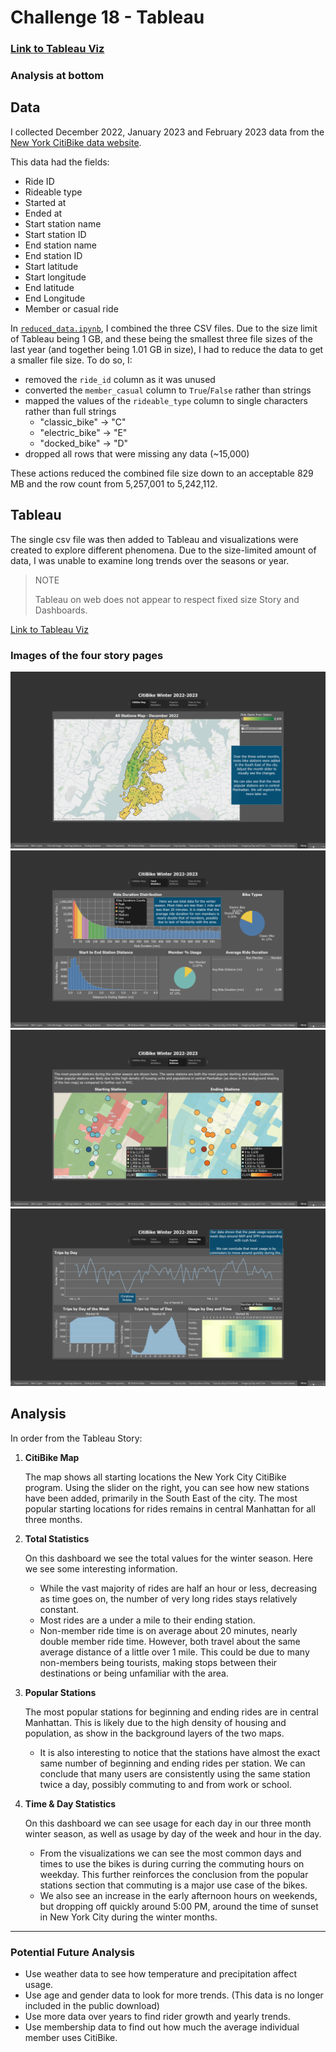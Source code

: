 # Challenge 18 - Tableau

### **[Link to Tableau Viz](https://public.tableau.com/views/CitiBike_16887893316850/Story?:language=en-US&publish=yes&:display_count=n&:origin=viz_share_link)**

### Analysis at bottom

## Data
I collected December 2022, January 2023 and February 2023 data from the [New York CitiBike data website](https://s3.amazonaws.com/tripdata/index.html).

This data had the fields:
- Ride ID
- Rideable type
- Started at
- Ended at
- Start station name
- Start station ID
- End station name
- End station ID
- Start latitude
- Start longitude
- End latitude
- End Longitude
- Member or casual ride

In [`reduced_data.ipynb`](reduce_data.ipynb), I combined the three CSV files. Due to the size limit of Tableau being 1 GB, and these being the smallest three file sizes of the last year (and together being 1.01 GB in size), I had to reduce the data to get a smaller file size. To do so, I:
- removed the `ride_id` column as it was unused
- converted the `member_casual` column to `True`/`False` rather than strings
- mapped the values of the `rideable_type` column to single characters rather than full strings
    - "classic_bike"  -> "C"
    - "electric_bike" -> "E"
    - "docked_bike"   -> "D"
- dropped all rows that were missing any data (~15,000)

These actions reduced the combined file size down to an acceptable 829 MB and the row count from 5,257,001 to 5,242,112.

## Tableau
The single csv file was then added to Tableau and visualizations were created to explore different phenomena. Due to the size-limited amount of data, I was unable to examine long trends over the seasons or year.

> NOTE
>
> Tableau on web does not appear to respect fixed size Story and Dashboards.

[Link to Tableau Viz](https://public.tableau.com/views/CitiBike_16887893316850/Story?:language=en-US&publish=yes&:display_count=n&:origin=viz_share_link)

### Images of the four story pages
![Tableau Story Page 1](images/story1.png)
![Tableau Story Page 2](images/story2.png)
![Tableau Story Page 3](images/story3.png)
![Tableau Story Page 4](images/story4.png)

## Analysis

In order from the Tableau Story:

1. **CitiBike Map**

    The map shows all starting locations the New York City CitiBike program. Using the slider on the right, you can see how new stations have been added, primarily in the South East of the city. The most popular starting locations for rides remains in central Manhattan for all three months.

2. **Total Statistics**

    On this dashboard we see the total values for the winter season. Here we see some interesting information.
    - While the vast majority of rides are half an hour or less, decreasing as time goes on, the number of very long rides stays relatively constant.
    - Most rides are a under a mile to their ending station. 
    - Non-member ride time is on average about 20 minutes, nearly double member ride time. However, both travel about the same average distance of a little over 1 mile. This could be due to many non-members being tourists, making stops between their destinations or being unfamiliar with the area.

3. **Popular Stations**

    The most popular stations for beginning and ending rides are in central Manhattan. This is likely due to the high density of housing and population, as show in the background layers of the two maps.
    - It is also interesting to notice that the stations have almost the exact same number of beginning and ending rides per station. We can conclude that many users are consistently using the same station twice a day, possibly commuting to and from  work or school.

4. **Time & Day Statistics**

    On this dashboard we can see usage for each day in our three month winter season, as well as usage by day of the week and hour in the day.
    - From the visualizations we can see the most common days and times to use the bikes is during curring the commuting hours on weekday. This further reinforces the conclusion from the popular stations section that commuting is a major use case of the bikes.
    - We also see an increase in the early afternoon hours on weekends, but dropping off quickly around 5:00 PM, around the time of sunset in New York City during the winter months.
    
<hr>

### Potential Future Analysis
- Use weather data to see how temperature and precipitation affect usage.
- Use age and gender data to look for more trends. (This data is no longer included in the public download)
- Use more data over years to find rider growth and yearly trends.
- Use membership data to find out how much the average individual member uses CitiBike.